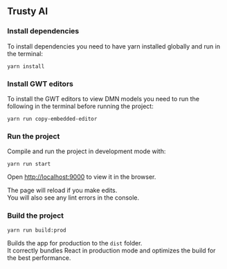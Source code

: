 ## Trusty AI 

### Install dependencies

To install dependencies you need to have yarn installed globally and run in the terminal:
```
yarn install
```

### Install GWT editors

To install the GWT editors to view DMN models you need to run the following in the terminal before running the project:

```
yarn run copy-embedded-editor
```

### Run the project

Compile and run the project in development mode with:
```
yarn run start
```

Open [http://localhost:9000](http://localhost:9000) to view it in the browser.

The page will reload if you make edits.<br />
You will also see any lint errors in the console.

### Build the project
```
yarn run build:prod
```
Builds the app for production to the `dist` folder.<br />
It correctly bundles React in production mode and optimizes the build for the best performance.
